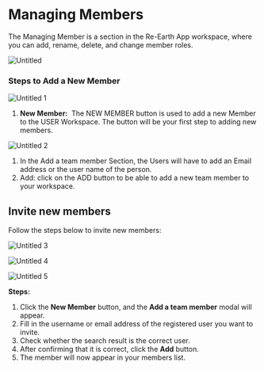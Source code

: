 # Managing Members

The Managing Member is a section in the Re-Earth App workspace, where you can add, rename, delete, and change member roles.

![Untitled](https://github.com/CS-eukarya/User-Manual-English-/assets/154571156/788f64da-708d-4c5a-8428-c75b35943255)

### Steps to Add a New Member

![Untitled 1](https://github.com/CS-eukarya/User-Manual-English-/assets/154571156/b011de2f-eff6-4001-b1a4-9022c2a91c58)

1. **New Member:**  The NEW MEMBER button is used to add a new Member to the USER Workspace. The button will be your first step to adding new members.

![Untitled 2](https://github.com/CS-eukarya/User-Manual-English-/assets/154571156/818ce44d-cffc-4f4a-a9ba-7753cb6aa1df)

1. In the Add a team member Section, the Users will have to add an Email address or the user name of the person.
2. Add: click on the ADD button to be able to add a new team member to your workspace.

## Invite new members[](https://docs.reearth.io/user-manual/project-and-workspace/workspace/managing-members#invite-new-members)

Follow the steps below to invite new members:

![Untitled 3](https://github.com/CS-eukarya/User-Manual-English-/assets/154571156/ed3dfc23-76aa-4578-948e-734f7313cdb7)

![Untitled 4](https://github.com/CS-eukarya/User-Manual-English-/assets/154571156/ee50e4b8-db61-4383-bb77-3ddb6e39d57d)

![Untitled 5](https://github.com/CS-eukarya/User-Manual-English-/assets/154571156/003f4e86-d4d0-4e73-90f0-6f2e02b61670)

**Steps:**

1. Click the **New Member** button, and the **Add a team member** modal will appear.
2. Fill in the username or email address of the registered user you want to invite.
3. Check whether the search result is the correct user.
4. After confirming that it is correct, click the **Add** button.
5. The member will now appear in your members list.
